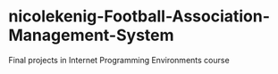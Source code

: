 # nicolekenig-Football-Association-Management-System
Final projects in Internet Programming Environments course
